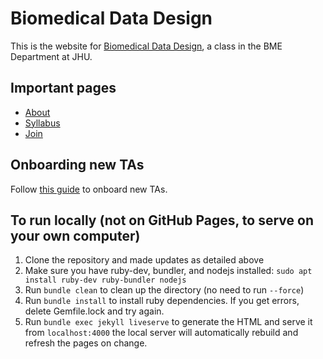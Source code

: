 # Biomedical Data Design

This is the website for [Biomedical Data Design](https://biomedicaldatadesign.io), a class in the BME Department at JHU.

## Important pages
- [About](https://github.com/Biomedical-Data-Design/biomedicaldatadesign.github.io/blob/main/_pages/about.md)
- [Syllabus](https://github.com/Biomedical-Data-Design/biomedicaldatadesign.github.io/blob/main/_pages/syllabus.md)
- [Join](https://github.com/Biomedical-Data-Design/biomedicaldatadesign.github.io/blob/main/_pages/join.md)

## Onboarding new TAs

Follow [this guide](https://github.com/Biomedical-Data-Design/biomedicaldatadesign.github.io/blob/main/future/onboarding.md) to onboard new TAs.

## To run locally (not on GitHub Pages, to serve on your own computer)

1. Clone the repository and made updates as detailed above
1. Make sure you have ruby-dev, bundler, and nodejs installed: `sudo apt install ruby-dev ruby-bundler nodejs`
1. Run `bundle clean` to clean up the directory (no need to run `--force`)
1. Run `bundle install` to install ruby dependencies. If you get errors, delete Gemfile.lock and try again.
1. Run `bundle exec jekyll liveserve` to generate the HTML and serve it from `localhost:4000` the local server will automatically rebuild and refresh the pages on change.
